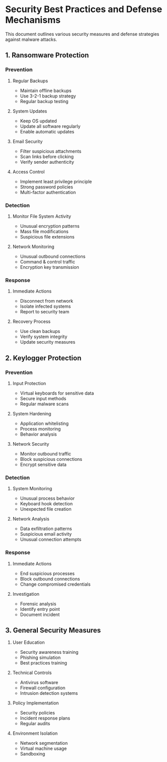 # Security Best Practices and Defense Mechanisms

This document outlines various security measures and defense strategies against malware attacks.

## 1. Ransomware Protection

### Prevention
1. Regular Backups
   - Maintain offline backups
   - Use 3-2-1 backup strategy
   - Regular backup testing

2. System Updates
   - Keep OS updated
   - Update all software regularly
   - Enable automatic updates

3. Email Security
   - Filter suspicious attachments
   - Scan links before clicking
   - Verify sender authenticity

4. Access Control
   - Implement least privilege principle
   - Strong password policies
   - Multi-factor authentication

### Detection
1. Monitor File System Activity
   - Unusual encryption patterns
   - Mass file modifications
   - Suspicious file extensions

2. Network Monitoring
   - Unusual outbound connections
   - Command & control traffic
   - Encryption key transmission

### Response
1. Immediate Actions
   - Disconnect from network
   - Isolate infected systems
   - Report to security team

2. Recovery Process
   - Use clean backups
   - Verify system integrity
   - Update security measures

## 2. Keylogger Protection

### Prevention
1. Input Protection
   - Virtual keyboards for sensitive data
   - Secure input methods
   - Regular malware scans

2. System Hardening
   - Application whitelisting
   - Process monitoring
   - Behavior analysis

3. Network Security
   - Monitor outbound traffic
   - Block suspicious connections
   - Encrypt sensitive data

### Detection
1. System Monitoring
   - Unusual process behavior
   - Keyboard hook detection
   - Unexpected file creation

2. Network Analysis
   - Data exfiltration patterns
   - Suspicious email activity
   - Unusual connection attempts

### Response
1. Immediate Actions
   - End suspicious processes
   - Block outbound connections
   - Change compromised credentials

2. Investigation
   - Forensic analysis
   - Identify entry point
   - Document incident

## 3. General Security Measures

1. User Education
   - Security awareness training
   - Phishing simulation
   - Best practices training

2. Technical Controls
   - Antivirus software
   - Firewall configuration
   - Intrusion detection systems

3. Policy Implementation
   - Security policies
   - Incident response plans
   - Regular audits

4. Environment Isolation
   - Network segmentation
   - Virtual machine usage
   - Sandboxing
